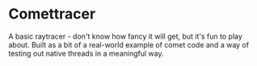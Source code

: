 # Comettracer

A basic raytracer - don't know how fancy it will get, but it's fun to play about.  Built as a bit of a real-world example of comet code and a way of testing out native threads in a meaningful way.
